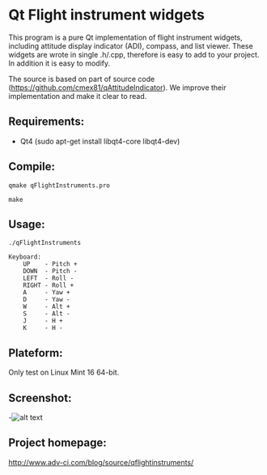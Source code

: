 # Qt Flight instrument widgets

This program is a pure Qt implementation of flight instrument widgets, including attitude display indicator (ADI), compass, and list viewer. These widgets are wrote in single .h/.cpp, therefore is easy to add to your project. In addition it is easy to modify.

The source is based on part of source code (https://github.com/cmex81/qAttitudeIndicator). We improve their implementation and make it clear to read.


## Requirements:
* Qt4 (sudo apt-get install libqt4-core libqt4-dev)


## Compile:
 `qmake qFlightInstruments.pro` 

 `make`


## Usage:
```
./qFlightInstruments

Keyboard:
    UP    - Pitch +
    DOWN  - Pitch -
    LEFT  - Roll -
    RIGHT - Roll +
    A     - Yaw +
    D     - Yaw -
    W     - Alt +
    S     - Alt -
    J     - H +
    K     - H -
```



## Plateform:
Only test on Linux Mint 16 64-bit. 



## Screenshot:
-![alt text](https://raw.githubusercontent.com/bushuhui/qFlightInstruments/master/screen_shot.png "Screenshot 1")



## Project homepage:
http://www.adv-ci.com/blog/source/qflightinstruments/
